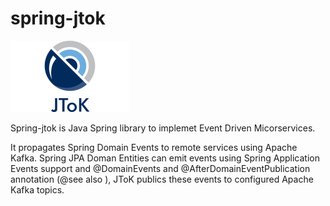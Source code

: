 # spring-jtok

![JToK](jtok.png?raw=true "JToK")

Spring-jtok is Java Spring library to implemet Event Driven Micorservices. 

It propagates Spring Domain Events to remote services using Apache Kafka. Spring JPA Doman Entities can emit events using Spring Application Events support and @DomainEvents and @AfterDomainEventPublication annotation (@see also ), JToK publics   these events to configured Apache Kafka topics. 

